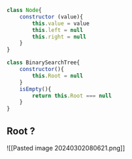 ```js
class Node{
    constructor (value){
        this.value = value
        this.left = null
        this.right = null
    }
}

class BinarySearchTree{
    constructor(){
        this.Root = null
    }
    isEmpty(){
        return this.Root === null
    }
}
```
## Root ?
![[Pasted image 20240302080621.png]]
